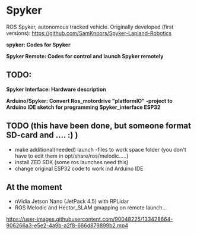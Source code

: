 # Spyker
ROS Spyker, autonomous tracked vehicle. Originally developed (first versions): https://github.com/SamKnoors/Spyker-Lapland-Robotics

**spyker: Codes for Spyker**

**Spyker Remote: Codes for control and launch Spyker remotely**

## TODO:

**Spyker Interface: Hardware description**

**Arduino/Spyker: Convert Ros_motordrive "platformIO" -project to Arduino IDE sketch for programming Spyker_interface ESP32**

## TODO (this have been done, but someone format SD-card and .... :) )
- make additional(needed) launch -files to work space folder (you don't have to edit them in opt/share/ros/melodic.....)
- install ZED SDK (some ros launches need this)
- change original ESP32 code to work ind Arduino IDE 

## At the moment
- nVidia Jetson Nano (JetPack 4.5) with RPLidar
- ROS Melodic and Hector_SLAM gmapping on remote launch...



https://user-images.githubusercontent.com/90048225/133428664-906266a3-e5e2-4a9b-a2f8-666d879899b2.mp4



